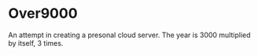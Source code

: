 # Over9000
An attempt in creating a presonal cloud server. The year is 3000 multiplied by itself, 3 times.
